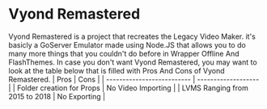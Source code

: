 # Vyond Remastered
Vyond Remastered is a project that recreates the Legacy Video Maker. it's basicly a GoServer Emulator made using Node.JS that allows you to do
many more things that you couldn't do before in Wrapper Offline And FlashThemes. In case you don't want Vyond Remastered, you may want to look at the 
table below that is filled with Pros And Cons of Vyond Remastered.
|           Pros             |        Cons         |
| -------------------------- | ------------------- |
| Folder creation for Props  | No Video Importing  |
| LVMS Ranging from 2015 to 2018  | No Exporting  |
